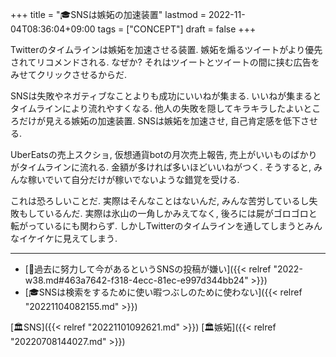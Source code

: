 +++
title = "🎓SNSは嫉妬の加速装置"
lastmod = 2022-11-04T08:36:04+09:00
tags = ["CONCEPT"]
draft = false
+++

Twitterのタイムラインは嫉妬を加速させる装置. 嫉妬を煽るツイートがより優先されてリコメンドされる. なぜか? それはツイートとツイートの間に挟む広告をみせてクリックさせるからだ.

SNSは失敗やネガティブなことよりも成功にいいねが集まる. いいねが集まるとタイムラインにより流れやすくなる. 他人の失敗を隠してキラキラしたよいところだけが見える嫉妬の加速装置. SNSは嫉妬を加速させ, 自己肯定感を低下させる.

UberEatsの売上スクショ, 仮想通貨botの月次売上報告, 売上がいいものばかりがタイムラインに流れる. 金額が多ければ多いほどいいねがつく. そうすると, みんな稼いでいて自分だけが稼いでないような錯覚を受ける.

これは恐ろしいことだ. 実際はそんなことはないんだ, みんな苦労しているし失敗もしているんだ. 実際は氷山の一角しかみえてなく, 後ろには屍がゴロゴロと転がっているにも関わらず. しかしTwitterのタイムラインを通してしまうとみんなイケイケに見えてしまう.

---

-   [💭過去に努力して今があるというSNSの投稿が嫌い]({{< relref "2022-w38.md#463a7642-f318-4ecc-81ec-e997d344bb24" >}})
-   [🎓SNSは検索をするために使い暇つぶしのために使わない]({{< relref "20221104082155.md" >}})

[🏛SNS]({{< relref "20221101092621.md" >}}) [🏛嫉妬]({{< relref "20220708144027.md" >}})

